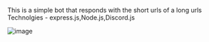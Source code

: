 This is a simple bot that responds with the short urls of a long urls
Technolgies - express.js,Node.js,Discord.js

![image](https://github.com/user-attachments/assets/c4fa9a9f-be00-49a8-8d7e-73583a438588)
